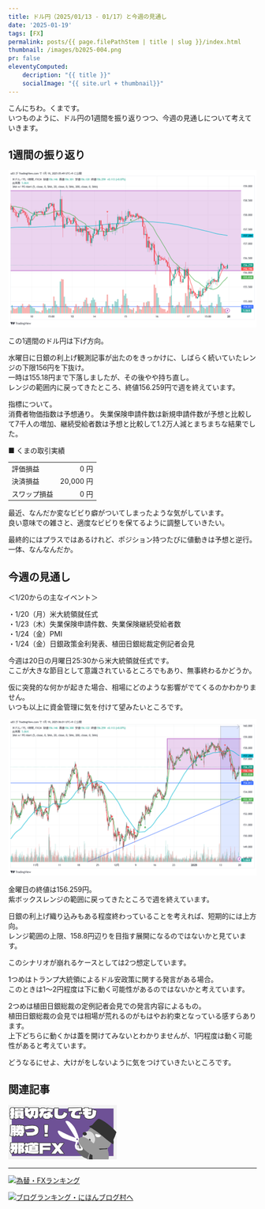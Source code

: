 ```yaml
---
title: ドル円（2025/01/13 - 01/17）と今週の見通し
date: '2025-01-19'
tags: [FX]
permalink: posts/{{ page.filePathStem | title | slug }}/index.html
thumbnail: /images/b2025-004.png
pr: false
eleventyComputed:
    decription: "{{ title }}"
    socialImage: "{{ site.url + thumbnail}}"
---
```


こんにちわ。くまです。<br/>
いつものように、ドル円の1週間を振り返りつつ、今週の見通しについて考えていきます。


## 1週間の振り返り

![](/images/b2025-004-01.png)

この1週間のドル円は下げ方向。<br/>

水曜日に日銀の利上げ観測記事が出たのをきっかけに、しばらく続いていたレンジの下限156円を下抜け。<br/>
一時は155.18円まで下落しましたが、その後やや持ち直し。<br/>
レンジの範囲内に戻ってきたところ、終値156.259円で週を終えています。

指標について。<br/>
消費者物価指数は予想通り。
失業保険申請件数は新規申請件数が予想と比較して7千人の増加、継続受給者数は予想と比較して1.2万人減とまちまちな結果でした。


■ くまの取引実績

<table style="min-width:18rem">
<tr>
    <td>評価損益</td>
    <td style="text-align:right;">0 円</td>
</tr>
<tr><td>決済損益</td><td style="text-align:right;">20,000 円</tr></tr>
<tr><td>スワップ損益</td><td style="text-align:right"> 0 円 </td></tr>
</table>

最近、なんだか変なビビり癖がついてしまったような気がしています。<br/>
良い意味での雑さと、適度なビビりを保てるように調整していきたい。

最終的にはプラスではあるけれど、ポジション持つたびに値動きは予想と逆行。<br/>
一体、なんなんだか。


## 今週の見通し

＜1/20からの主なイベント＞

・1/20（月）米大統領就任式<br/>
・1/23（木）失業保険申請件数、失業保険継続受給者数<br/>
・1/24（金）PMI<br/>
・1/24（金）日銀政策金利発表、植田日銀総裁定例記者会見<br/>

今週は20日の月曜日25:30から米大統領就任式です。<br/>
ここが大きな節目として意識されているところでもあり、無事終わるかどうか。<br/>

仮に突発的な何かが起きた場合、相場にどのような影響がでてくるのかわかりません。<br/>
いつも以上に資金管理に気を付けて望みたいところです。<br/>

![](/images/b2025-004-02.png)

金曜日の終値は156.259円。<br/>
紫ボックスレンジの範囲に戻ってきたところで週を終えています。<br/>

日銀の利上げ織り込みもある程度終わっていることを考えれば、短期的には上方向。<br/>
レンジ範囲の上限、158.8円辺りを目指す展開になるのではないかと見ています。<br/>

このシナリオが崩れるケースとしては2つ想定しています。<br/>

1つめはトランプ大統領によるドル安政策に関する発言がある場合。<br/>
このときは1～2円程度は下に動く可能性があるのではないかと考えています。

2つめは植田日銀総裁の定例記者会見での発言内容によるもの。<br/>
植田日銀総裁の会見では相場が荒れるのがもはやお約束となっている感すらあります。<br/>
上下どちらに動くかは蓋を開けてみないとわかりませんが、1円程度は動く可能性があると考えています。

どうなるにせよ、大けがをしないように気をつけていきたいところです。


## 関連記事

<a class="internal-link" href="/posts/posts2024-036/">
    <img src="/images/b2024-036.png">
</a>

<br/>
<hr/>


<a href="https://blog.with2.net/link/?id=2111205&cid=1532" title="為替・FXランキング"><img alt="為替・FXランキング" width="110" height="31" src="https://blog.with2.net/img/banner/c/banner_1/br_c_1532_1.gif"></a>

<a href="https://blogmura.com/ranking/in?p_cid=11188911" target="_blank"><img src="https://b.blogmura.com/88_31.gif" width="88" height="31" border="0" alt="ブログランキング・にほんブログ村へ" /></a>


<style>
.internal-link {
    img { width: 220px; }
}
</style>